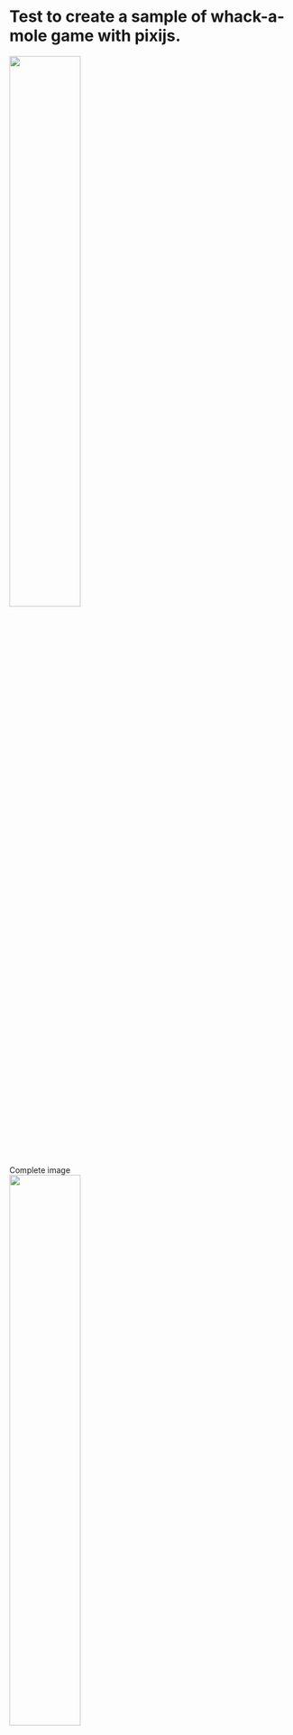 # Test to create a sample of whack-a-mole game with pixijs.

<img src="https://evofan.github.io/pixijs_test_whack_a_mole_game/screenshot/pic_screenshot6.jpg" width="50%">  

Complete image   
<img src="https://evofan.github.io/pixijs_test_whack_a_mole_game/screenshot/pic_game_image.jpg" width="50%">  

Demo  
[https://evofan.github.io/pixijs_test_whack_a_mole_game/dist/](https://evofan.github.io/pixijs_test_whack_a_mole_game/dist/)  

reference

**Fun learning Java game applet 3rd edition**  
[https://www.kohgakusha.co.jp/books/detail/978-4-7775-1161-7](https://www.kohgakusha.co.jp/books/detail/978-4-7775-1161-7)  

**Mole Illustration No: 642140 / "Illustration AC" for free illustrations**  
[https://www.ac-illust.com/main/detail.php?id=642140&word=%E3%83%A2%E3%82%B0%E3%83%A9&searchId=3697678871](https://www.ac-illust.com/main/detail.php?id=642140&word=%E3%83%A2%E3%82%B0%E3%83%A9&searchId=3697678871)  

**Whac-A-Mole Illustration No: 841988 / "Illustration AC" for free illustrations**  
[https://www.ac-illust.com/main/detail.php?id=841988&word=%E3%83%A2%E3%82%B0%E3%83%A9%E5%8F%A9%E3%81%8D&searchId=336581807](https://www.ac-illust.com/main/detail.php?id=841988&word=%E3%83%A2%E3%82%B0%E3%83%A9%E5%8F%A9%E3%81%8D&searchId=336581807)  

